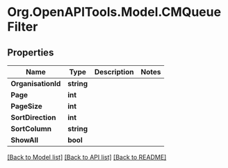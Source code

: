 # Org.OpenAPITools.Model.CMQueueFilter

## Properties

Name | Type | Description | Notes
------------ | ------------- | ------------- | -------------
**OrganisationId** | **string** |  | 
**Page** | **int** |  | 
**PageSize** | **int** |  | 
**SortDirection** | **int** |  | 
**SortColumn** | **string** |  | 
**ShowAll** | **bool** |  | 

[[Back to Model list]](../README.md#documentation-for-models) [[Back to API list]](../README.md#documentation-for-api-endpoints) [[Back to README]](../README.md)

